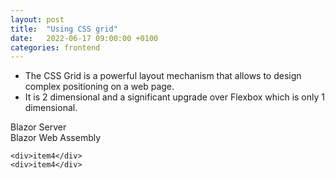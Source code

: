 ```yaml
---
layout: post
title:  "Using CSS grid"
date:   2022-06-17 09:00:00 +0100
categories: frontend
---
```


* The CSS Grid is a powerful layout mechanism that allows to design complex positioning on a web page.
* It is 2 dimensional and a significant upgrade over Flexbox which is only 1 dimensional.


<div class="subgrid">
    <div class="divheader">Blazor Server</div>
    <div class="divheader">Blazor Web Assembly</div>

    <div>item4</div>
    <div>item4</div>
</div>
